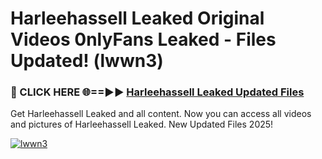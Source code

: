 # Harleehassell Leaked Original Videos 0nlyFans Leaked - Files Updated! (lwwn3)

<h3>🔴 CLICK HERE 🌐==►► <a href="https://tinyurl.com/4seja8ks" rel="nofollow">Harleehassell Leaked Updated Files</a></h3>

Get Harleehassell Leaked and all content. Now you can access all videos and pictures of Harleehassell Leaked. New Updated Files 2025!

[![lwwn3](https://i.imgur.com/EWjZXRe.gif)](https://tinyurl.com/4seja8ks)
